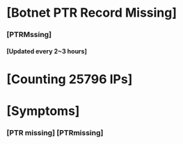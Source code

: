 # [Botnet PTR Record Missing]
### [PTRMssing]
#### [Updated every 2~3 hours]

# [Counting 25796 IPs]

# [Symptoms] 
###   [PTR missing] [PTRmissing]
